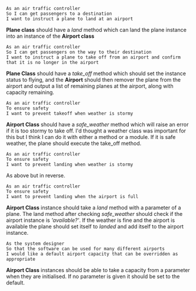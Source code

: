 ```
As an air traffic controller
So I can get passengers to a destination
I want to instruct a plane to land at an airport
```

**Plane class** should have a *land* method
which can land the plane instance into an instance of the
**Airport class**

```
As an air traffic controller
So I can get passengers on the way to their destination
I want to instruct a plane to take off from an airport and confirm that it is no longer in the airport
```
**Plane Class** should have a *take_off* method which should
set the instance status to flying, and the **Airport** should then remover the plane from the airport and output a list of remaining planes at the airport, along with capacity remaining.

```
As an air traffic controller
To ensure safety
I want to prevent takeoff when weather is stormy
```

**Airport Class** should have a *safe_weather* method which will
raise an error if it is too stormy to take off. I'd thought a weather class was important for this but I think I can do it with either a method or a module. If it is safe weather, the plane should execute the take_off method.

```
As an air traffic controller
To ensure safety
I want to prevent landing when weather is stormy
```

As above but in reverse.

```
As an air traffic controller
To ensure safety
I want to prevent landing when the airport is full
```

**Airport Class** instance should take a *land* method with a parameter of a plane. The land method after checking *safe_weather* should check if the airport instance is *'available?'*. If the weather is fine and the airport is available the plane should set itself to *landed* and add itself to the airport instance.

```
As the system designer
So that the software can be used for many different airports
I would like a default airport capacity that can be overridden as appropriate
```

**Airport Class** instances should be able to take a capacity from a parameter when they are initialised. If no parameter is given it should be set to the default.

